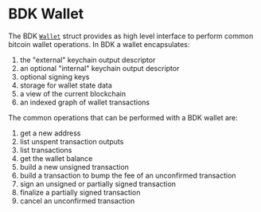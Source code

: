 # BDK Wallet

The BDK [`Wallet`] struct provides as high level interface to perform common bitcoin wallet operations. In BDK a wallet encapsulates:

1. the "external" keychain output descriptor 
2. an optional "internal" keychain output descriptor
3. optional signing keys
2. storage for wallet state data
3. a view of the current blockchain
4. an indexed graph of wallet transactions

The common operations that can be performed with a BDK wallet are:

1. get a new address
2. list unspent transaction outputs
3. list transactions
4. get the wallet balance
5. build a new unsigned transaction
6. build a transaction to bump the fee of an unconfirmed transaction
7. sign an unsigned or partially signed transaction
8. finalize a partially signed transaction
9. cancel an unconfirmed transaction

[`Wallet`]: https://docs.rs/bdk/1.0.0-alpha.1/bdk/wallet/struct.Wallet.html